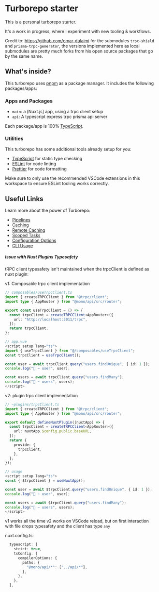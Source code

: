 # Turborepo starter

This is a personal turborepo starter.

It's a work in progress, where I experiment with new tooling & workflows.

Credit to: https://github.com/omar-dulaimi for the submodules `trpc-shield` and `prisma-trpc-generator`, the versions implemented here as local submodules are pretty much forks from his open source packages that go by the same name.

## What's inside?

This turborepo uses [pnpm](https://pnpm.io) as a package manager. It includes the following packages/apps:

### Apps and Packages

- `main`: a [Nuxt.js] app, using a trpc client setup
- `api`: A typescript express trpc prisma api server

Each package/app is 100% [TypeScript](https://www.typescriptlang.org/).

### Utilities

This turborepo has some additional tools already setup for you:

- [TypeScript](https://www.typescriptlang.org/) for static type checking
- [ESLint](https://eslint.org/) for code linting
- [Prettier](https://prettier.io) for code formatting

Make sure to only use the recommended VSCode extensions in this workspace to ensure ESLint tooling works correctly.

## Useful Links

Learn more about the power of Turborepo:

- [Pipelines](https://turborepo.org/docs/core-concepts/pipelines)
- [Caching](https://turborepo.org/docs/core-concepts/caching)
- [Remote Caching](https://turborepo.org/docs/core-concepts/remote-caching)
- [Scoped Tasks](https://turborepo.org/docs/core-concepts/scopes)
- [Configuration Options](https://turborepo.org/docs/reference/configuration)
- [CLI Usage](https://turborepo.org/docs/reference/command-line-reference)


##### Issue with Nuxt Plugins Typesafety

tRPC client typesafety isn't maintained when the trpcClient is defined as nuxt plugin:

v1: Composable trpc client implementation
```ts
// composables/useTrpcClient.ts
import { createTRPCClient } from "@trpc/client";
import type { AppRouter } from "@mono/api/src/router";

export const useTrpcClient = () => {
  const trpcClient = createTRPCClient<AppRouter>({
    url: "http://localhost:3011/trpc",
  });
  return trpcClient;
};

// app.vue
<script setup lang="ts">
import { useTrpcClient } from "@/composables/useTrpcClient";
const trpcClient = useTrpcClient();

const user = await trpcClient.query("users.findUnique", { id: 1 });
console.log("🚀 ~ user", user);

const users = await trpcClient.query("users.findMany");
console.log("🚀 ~ users", users);
</script>

```

v2: plugin trpc client implementation
```ts
// ~plugins/trpcClient.ts
import { createTRPCClient } from "@trpc/client";
import type { AppRouter } from "@mono/api/src/router";

export default defineNuxtPlugin((nuxtApp) => {
  const trpcClient = createTRPCClient<AppRouter>({
    url: nuxtApp.$config.public.baseURL,
  });
  return {
    provide: {
      trpcClient,
    },
  };
});

// usage
<script setup lang="ts">
const { $trpcClient } = useNuxtApp();

const user = await $trpcClient.query("users.findUnique", { id: 1 });
console.log("🚀 ~ user", user);

const users = await $trpcClient.query("users.findMany");
console.log("🚀 ~ users", users);
</script>
```

v1 works all the time
v2 works on VSCode reload, but on first interaction with file drops typesafety and the client has type `any`

nuxt.config.ts:
```ts
  typescript: {
    strict: true,
    tsConfig: {
      compilerOptions: {
        paths: {
          "@mono/api/*": ["../api/*"],
        },
      },
    },
  },
```